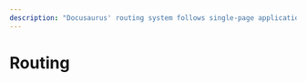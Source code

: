 ```yaml
---
description: "Docusaurus' routing system follows single-page application conventions: one route, one component."
---
```


# Routing
